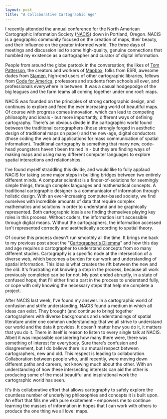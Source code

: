 ```yaml
---
layout: post
title: "A Collaborative Cartographic Age"
---
```


I recently attended the annual conference for the North American Cartographic Information Society ([NACIS](http://www.nacis.org/)) down in Portland, Oregon. NACIS is a geographic community focused on the creation of maps, their beauty, and their influence on the greater informed world. The three days of meetings and discussion led to some high-quality, genuine connections that humbled my existence as a cartographer and curator of digital information.

People from around the globe partook in the conversation; the likes of [Tom Patterson](http://www.shadedrelief.com/), the creators and workers of [Mapbox](http://mapbox.com/), folks from ESRI, awesome dudes from [Stamen](http://stamen.com/), high-end users of other cartographic libraries, fellows from [Code for America](http://codeforamerica.org/), professors and students from schools all over, and professionals everywhere in between. It was a casual hodgepodge of the big leagues and the farm teams all coming together under one roof: maps.

NACIS was founded on the principles of strong cartographic design, and continues to explore and feed the ever increasing world of beautiful maps. Of course with progress comes innovation, which can lead to competing philosophy and ideals - but more importantly, different ways of defining cartography. There's an obvious divide in the cartographic world found between the traditional cartographers (those strongly forged in aesthetic design of traditional maps on paper) and the new-age, digital conductors (those coding the web and applications for mass communication of spatial information). Traditional cartography is something that many new, code-head youngsters haven't been trained in - but they are finding ways of making maps and using many different computer languages to explore spatial interactions and relationships. 

I've found myself straddling this divide, and would like to fully applaud NACIS for taking some major steps in building bridges between two entirely different minds. A computer scientist is a finder-of-solutions for seemingly simple things, through complex languages and mathematical concepts. A traditional cartographic designer is a communicator of information through holistic design. With an ever-increasing computer-based society, we find ourselves with incredible amounts of data that require complex mathematics and solutions in order to understand and be graphically represented. Both cartographic ideals are finding themselves playing key roles in this process. Without coders, the information isn't accessible through digital means. Without the cartographers, the information accessed isn't represented correctly and aesthetically according to spatial theory.

Of course this process doesn't run smoothly all the time. It brings me back to my previous post about the "[Cartographer's Dilemma](/posts/cartographers-dilema/)" and how this day and age requires a cartographer to understand concepts from so many different studies. Cartography is a specific node at the intersection of a diverse web, which becomes a burden for our work and understanding of spatial information. This idea is what creates the rift between the new and the old. It's frustrating not knowing a step in the process, because all work previously completed can be for not. My post ended abruptly, in a state of confused hope; that I'll either find a part in the process to understand fully, or cope with only knowing the necessary steps that help me complete a project.

After NACIS last week, I've found my answer. In a cartographic world of confusion and strife understanding, NACIS found a medium in which all ideas can exist. They brought (and continue to bring) together cartographers with diverse backgrounds and understandings of spatial literature under one common understanding: that we all strive to understand our world and the data it provides. It doesn't matter how you do it, it matters that you do it. There in itself is reason to listen to every single talk at NACIS. Albeit it was impossible considering how many there were, there was something of interest for everybody. Sure there's confusion and disagreement, but I do believe there is a mutual respect between cartographers, new and old. This respect is leading to collaboration. Collaboration between people who, until recently, were moving down different paths and careers, not knowing much about the other. With an understanding of how these intersecting interests can aid the other is producing some of the most beautiful and inspirational work the cartographic world has seen. 

It's this collaborative effort that allows cartography to safely explore the countless number of underlying philosophies and concepts it is built upon. An effort that fills me with pure excitement – empowers me to continue learning the masses of information in hopes that I can work with others to produce the one thing we all love: maps.